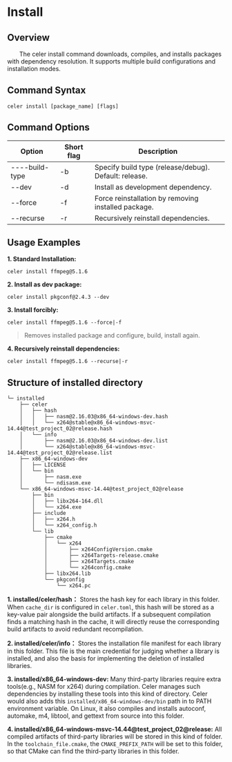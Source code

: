 # Install

## Overview

&emsp;&emsp;The celer install command downloads, compiles, and installs packages with dependency resolution. It supports multiple build configurations and installation modes.

## Command Syntax

```shell
celer install [package_name] [flags]  
```

## Command Options

| Option	        | Short flag | Description                                          |
| ----------------- | ---------- | -----------------------------------------------------|
| ----build-type	| -b	     | Specify build type (release/debug). Default: release.|
| --dev             | -d         | Install as development dependency.                   |
| --force	        | -f	     | Force reinstallation by removing installed package.  |
| --recurse	        | -r	     | Recursively reinstall dependencies.                  |

## Usage Examples

**1. Standard Installation:**

```shell
celer install ffmpeg@5.1.6
```

**2. Install as dev package:**

```shell
celer install pkgconf@2.4.3 --dev  
```

**3. Install forcibly:**

```shell
celer install ffmpeg@5.1.6 --force|-f
```
>Removes installed package and configure, build, install again.

**4. Recursively reinstall dependencies:**

```shell
celer install ffmpeg@5.1.6 --recurse|-r
```

## Structure of installed directory

```
└─ installed
    ├── celer
    │   ├── hash
    │   │   ├── nasm@2.16.03@x86_64-windows-dev.hash
    │   │   └── x264@stable@x86_64-windows-msvc-14.44@test_project_02@release.hash
    │   └── info
    │       ├── nasm@2.16.03@x86_64-windows-dev.list
    │       └── x264@stable@x86_64-windows-msvc-14.44@test_project_02@release.list
    ├── x86_64-windows-dev
    │   ├── LICENSE
    │   └── bin
    │       ├── nasm.exe
    │       └── ndisasm.exe
    └── x86_64-windows-msvc-14.44@test_project_02@release
        ├── bin
        │   ├── libx264-164.dll
        │   └── x264.exe
        ├── include
        │   ├── x264.h
        │   └── x264_config.h
        └── lib
            ├── cmake
            │   └── x264
            │       ├── x264ConfigVersion.cmake
            │       ├── x264Targets-release.cmake
            │       ├── x264Targets.cmake
            │       └── x264config.cmake
            ├── libx264.lib
            └── pkgconfig
                └── x264.pc
```

**1. installed/celer/hash：** Stores the hash key for each library in this folder. When `cache_dir` is configured in `celer.toml`, this hash will be stored as a key-value pair alongside the build artifacts. If a subsequent compilation finds a matching hash in the cache, it will directly reuse the corresponding build artifacts to avoid redundant recompilation.  

**2. installed/celer/info：** Stores the installation file manifest for each library in this folder. This file is the main credential for judging whether a library is installed, and also the basis for implementing the deletion of installed libraries.  

**3. installed/x86_64-windows-dev:** Many third-party libraries require extra tools(e.g., NASM for x264) during compilation. Celer manages such dependencies by installing these tools into this kind of directory. Celer would also adds this `installed/x86_64-windows-dev/bin` path in to PATH environment variable. On Linux, it also compiles and installs autoconf, automake, m4, libtool, and gettext from source into this folder. 

**4. installed/x86_64-windows-msvc-14.44@test_project_02@release:** All compiled artifacts of third-party libraries will be stored in this kind of folder. In the `toolchain_file.cmake`, the `CMAKE_PREFIX_PATH` will be set to this folder, so that CMake can find the third-party libraries in this folder.
